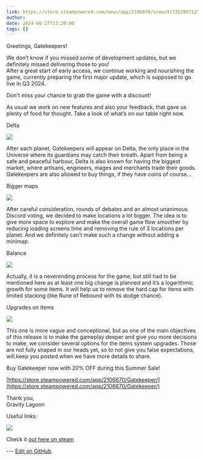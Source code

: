```yaml
---
link: https://store.steampowered.com/news/app/2106670/view/4173229071253804225
author: 
date: 2024-06-27T13:20:00
tags: []
---
```

Greetings, Gatekeepers!

  

We don’t know if you missed some of development updates, but we definitely missed delivering those to you!  
After a great start of early access, we continue working and nourishing the game, currently preparing the first major update, which is supposed to go live in Q3 2024.  
  
Don't miss your chance to grab the game with a discount!

  

As usual we work on new features and also your feedback, that gave us plenty of food for thought. Take a look of what’s on our table right now.

  

Delta

![](https://clan.akamai.steamstatic.com/images/42755050/3a3dd1560ff20431429af04c475fb5d242d2a282.png)  

After each planet, Gatekeepers will appear on Delta, the only place in the Universe where its guardians may catch their breath. Apart from being a safe and peaceful harbour, Delta is also known for having the biggest market, where artisans, engineers, mages and merchants trade their goods. Gatekeepers are also allowed to buy things, if they have coins of course…

  

Bigger maps

![](https://clan.akamai.steamstatic.com/images/42755050/f541118e618dceea6bc2d588f7b010386ccc1300.png)  

After careful consideration, rounds of debates and an almost unanimous Discord voting, we decided to make locations a lot bigger. The idea is to give more space to explore and make the overall game flow smoother by reducing loading screens time and removing the rule of 3 locations per planet. And we definitely can’t make such a change without adding a minimap.

  

Balance

![](https://clan.akamai.steamstatic.com/images/42755050/63453cd1fdecde3024bf5dc09199045762a37de9.png)  

Actually, it is a neverending process for the game, but still had to be mentioned here as at least one big change is planned and it’s a logarithmic growth for some items. It will help us to remove the hard cap for items with limited stacking (like Rune of Rebound with its dodge chance).

  

Upgrades on items

![](https://clan.akamai.steamstatic.com/images/42755050/bfcb262a83e6a14efd83b75f8091f1bfbf53863e.png)  

This one is more vague and conceptional, but as one of the main objectives of this release is to make the gameplay deeper and give you more decisions to make, we consider several options for the items system upgrades. Those are not fully shaped in our heads yet, so to not give you false expectations, will keep you posted when we have more details to share.

  

Buy Gatekeeper now with 20% OFF during this Summer Sale!

  
[https://store.steampowered.com/app/2106670/Gatekeeper/](https://store.steampowered.com/app/2106670/Gatekeeper/)  
  

Thank you,  
Gravity Lagoon  
  
Useful links:

  
[![](https://clan.akamai.steamstatic.com/images/42755050/d0a560fa78423e2e3e18c3294e8b4553dac70eb9.png)](https://steamcommunity.com/linkfilter/?u=https%3A%2F%2Fdiscord.gg%2FHkrp6AUa5S)

Check it [out here on steam](https://store.steampowered.com/news/app/2106670/view/4173229071253804225)

<!-- Make sure that the github edit button link is correct. This just means adding the parent and filename after the content folder in the URL -->

--- [Edit on GitHub](https://github.com/Mondrethos/gatekeeperwiki/edit/main/content/PatchNotes/Preview%20of%20the%20First%20Major%20Update!.md)